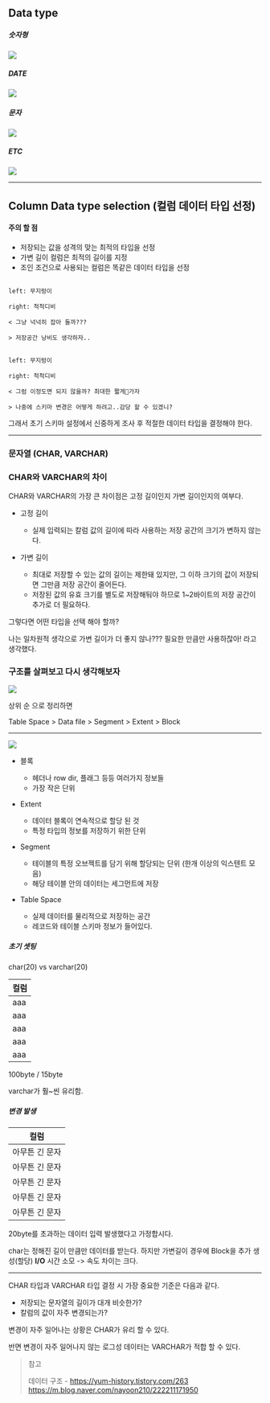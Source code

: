
## Data type

##### 숫자형
![](/img/Pasted%20image%2020240613122849.png)

##### DATE
![](/img/Pasted%20image%2020240613122910.png)

##### 문자
![](/img/Pasted%20image%2020240613122928.png)

##### ETC
![](/img/Pasted%20image%2020240613122936.png)


---



## Column Data type selection (컬럼 데이터 타입 선정)

#### 주의 할 점
- 저장되는 값을 성격의 맞는 최적의 타입을 선정
- 가변 길이 컬럼은 최적의 길이를 지정
- 조인 조건으로 사용되는 컬럼은 똑같은 데이터 타입을 선정


```dialogue

left: 무지렁이

right: 척척디비

< 그냥 넉넉히 잡아 둘까???

> 저장공간 낭비도 생각하자..

```



```dialogue

left: 무지렁이

right: 척척디비

< 그럼 이정도면 되지 않을까? 최대한 짧게가자

> 나중에 스키마 변경은 어떻게 하려고..감당 할 수 있겠니?

```



그래서 초기 스키마 설정에서 신중하게 조사 후 적절한 데이터 타입을 결정해야 한다.

---


### 문자열 (CHAR, VARCHAR)

### CHAR와 VARCHAR의 차이

CHAR와 VARCHAR의 가장 큰 차이점은 고정 길이인지 가변 길이인지의 여부다.

- 고정 길이
    
    - 실제 입력되는 칼럼 값의 길이에 따라 사용하는 저장 공간의 크기가 변하지 않는다.
    
- 가변 길이
    
    - 최대로 저장할 수 있는 값의 길이는 제한돼 있지만, 그 이하 크기의 값이 저장되면 그만큼 저장 공간이 줄어든다.
    - 저장된 값의 유효 크기를 별도로 저장해둬야 하므로 1~2바이트의 저장 공간이 추가로 더 필요하다.


그렇다면 어떤 타입을 선택 해야 할까?


나는 일차원적 생각으로 가변 길이가 더 좋지 않나??? 필요한 만큼만 사용하잖아! 라고 생각했다.

### 구조를 살펴보고 다시 생각해보자


![](/img/Pasted%20image%2020240613125540.png)



상위 순 으로 정리하면

Table Space > Data file > Segment > Extent > Block

---



![](/img/Pasted%20image%2020240613124853.png)


-  블록
	- 헤더나 row dir, 플래그 등등 여러가지 정보들
	- 가장 작은 단위

- Extent
	- 데이터 블록이 연속적으로 할당 된 것
	- 특정 타입의 정보를 저장하기 위한 단위

- Segment
	- 테이블의 특정 오브젝트를 담기 위해 할당되는 단위 (한개 이상의 익스텐트 모음)
	- 해당 테이블 안의 데이터는 세그먼트에 저장

- Table Space
	- 실제 데이터를 물리적으로 저장하는 공간
	- 레코드와 테이블 스키마 정보가 들어있다.


##### 초기 셋팅

char(20) vs varchar(20)

| 컬럼  |
| --- |
| aaa |
| aaa |
| aaa |
| aaa |
| aaa |

100byte /  15byte

varchar가 훨~씬 유리함.


##### 변경 발생

| 컬럼       |
| -------- |
| 아무튼 긴 문자 |
| 아무튼 긴 문자 |
| 아무튼 긴 문자 |
| 아무튼 긴 문자 |
| 아무튼 긴 문자 |

20byte를 초과하는 데이터 입력 발생했다고 가정합시다.


char는 정해진 길이 만큼만 데이터를 받는다.
하지만 가변길이 경우에 Block을 추가 생성(할당) **I/O** 시간 소모 -> 속도 차이는 크다.

---

CHAR 타입과 VARCHAR 타입 결정 시 가장 중요한 기준은 다음과 같다.

- 저장되는 문자열의 길이가 대개 비슷한가?
- 칼럼의 값이 자주 변경되는가?


변경이 자주 일어나는 상황은 CHAR가 유리 할 수 있다.

반면 변경이 자주 일어나지 않는 로그성 데이터는 VARCHAR가 적합 할 수 있다.



>참고
>
>데이터 구조 - https://yum-history.tistory.com/263
>	   	https://m.blog.naver.com/nayoon210/222211171950
